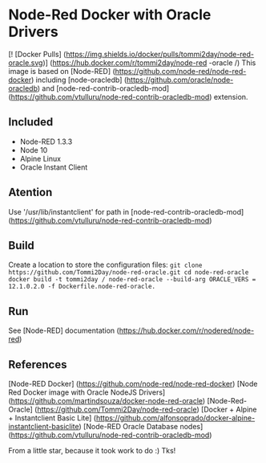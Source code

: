 # Node-Red Docker with Oracle Drivers

[! [Docker Pulls] (https://img.shields.io/docker/pulls/tommi2day/node-red-oracle.svg)] (https://hub.docker.com/r/tommi2day/node-red -oracle /)
This image is based on [Node-RED] (https://github.com/node-red/node-red-docker) including [node-oracledb] (https://github.com/oracle/node-oracledb) and [node-red-contrib-oracledb-mod] (https://github.com/vtulluru/node-red-contrib-oracledb-mod) extension.

## Included

* Node-RED 1.3.3
* Node 10
* Alpine Linux
* Oracle Instant Client

## Atention

Use '/usr/lib/instantclient' for path in [node-red-contrib-oracledb-mod] (https://github.com/vtulluru/node-red-contrib-oracledb-mod)

## Build

Create a location to store the configuration files:
``
git clone https://github.com/Tommi2Day/node-red-oracle.git
cd node-red-oracle
docker build -t tommi2day / node-red-oracle --build-arg ORACLE_VERS = 12.1.0.2.0 -f Dockerfile.node-red-oracle.
``
## Run

See [Node-RED] documentation (https://hub.docker.com/r/nodered/node-red)

## References

[Node-RED Docker] (https://github.com/node-red/node-red-docker)
[Node Red Docker image with Oracle NodeJS Drivers] (https://github.com/martindsouza/docker-node-red-oracle)
[Node-Red-Oracle] (https://github.com/Tommi2Day/node-red-oracle)
[Docker + Alpine + Instantclient Basic Lite] (https://github.com/alfonsoprado/docker-alpine-instantclient-basiclite)
[Node-RED Oracle Database nodes] (https://github.com/vtulluru/node-red-contrib-oracledb-mod)


From a little star, because it took work to do :)
Tks!